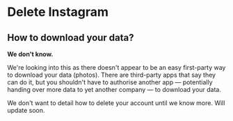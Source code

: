 # Delete Instagram

<!-- > Disclosure: I still use Instagram as I want to download my data first. This guide is a work in progress. -->

<!-- [Skip to navigation](#nav)

<hr> -->

## How to download your data?

**We don't know.**

We're looking into this as there doesn't appear to be an easy first-party way to download your data (photos). There are third-party apps that say they can do it, but you shouldn't have to authorise another app — potentially handing over more data to yet another company — to download your data.

We don't want to detail how to delete your account until we know more. Will update soon.
